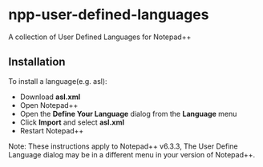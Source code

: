 npp-user-defined-languages
==========================

A collection of User Defined Languages for Notepad++

Installation
------------
To install a language(e.g. asl):

- Download <b>asl.xml</b>
- Open Notepad++
- Open the <b>Define Your Language</b> dialog from the <b>Language</b> menu
- Click <b>Import</b> and select <b>asl.xml</b>
- Restart Notepad++

Note: These instructions apply to Notepad++ v6.3.3, The User Define Language dialog may be in a different menu in your version of Notepad++.
